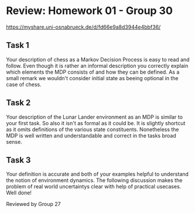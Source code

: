 # Review: Homework 01 - Group 30
https://myshare.uni-osnabrueck.de/d/fd66e9a8d3944e4bbf36/

## Task 1
Your description of chess as a Markov Decision Process is easy to read and follow. Even though it is rather an informal description you correctly explain which elements the MDP consists of and how they can be defined.
As a small remark we wouldn't consider initial state as beeing optional in the case of chess.

## Task 2

Your description of the Lunar Lander environment as an MDP is similar to your first task. So also it isn't as formal as it could be. It is slightly shortcut as it omits definitions of the various state constituents. Nonetheless the MDP is well written and understandable and correct in the tasks broad sense.

## Task 3

Your definition is accurate and both of your examples helpful to understand the notion of environment dynamics.
The following discussion makes the problem of real world uncertaintys clear with help of practical usecases.
Well done!

Reviewed by Group 27
